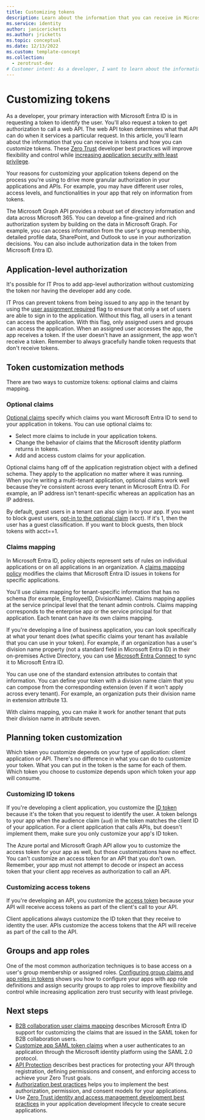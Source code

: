 ```yaml
---
title: Customizing tokens
description: Learn about the information that you can receive in Microsoft Entra tokens and how to customize tokens to improve flexibility and control while increasing application zero trust security with least privilege.
ms.service: identity
author: janicericketts
ms.author: jricketts
ms.topic: conceptual
ms.date: 12/13/2022
ms.custom: template-concept
ms.collection:
  - zerotrust-dev
# Customer intent: As a developer, I want to learn about the information that I can receive in Microsoft Entra tokens and how I can customize tokens so that I can improve flexibility and control while increasing application security with least privilege.
---
```

# Customizing tokens

As a developer, your primary interaction with Microsoft Entra ID is in requesting a token to identify the user. You'll also request a token to get authorization to call a web API. The web API token determines what that API can do when it services a particular request. In this article, you'll learn about the information that you can receive in tokens and how you can customize tokens. These [Zero Trust](overview.md) developer best practices will improve flexibility and control while [increasing application security with least privilege](/azure/active-directory/develop/secure-least-privileged-access).

Your reasons for customizing your application tokens depend on the process you're using to drive more granular authorization in your applications and APIs. For example, you may have different user roles, access levels, and functionalities in your app that rely on information from tokens.

The Microsoft Graph API provides a robust set of directory information and data across Microsoft 365. You can develop a fine-grained and rich authorization system by building on the data in Microsoft Graph. For example, you can access information from the user's group membership, detailed profile data, SharePoint, and Outlook to use in your authorization decisions. You can also include authorization data in the token from Microsoft Entra ID.

## Application-level authorization

It's possible for IT Pros to add app-level authorization without customizing the token nor having the developer add any code.

IT Pros can prevent tokens from being issued to any app in the tenant by using the [user assignment required](/azure/active-directory/manage-apps/assign-user-or-group-access-portal) flag to ensure that only a set of users are able to sign in to the application. Without this flag, all users in a tenant can access the application. With this flag, only assigned users and groups can access the application. When an assigned user accesses the app, the app receives a token. If the user doesn't have an assignment, the app won't receive a token. Remember to always gracefully handle token requests that don't receive tokens.

## Token customization methods

There are two ways to customize tokens: optional claims and claims mapping.

### Optional claims

[Optional claims](/azure/active-directory/develop/active-directory-optional-claims) specify which claims you want Microsoft Entra ID to send to your application in tokens. You can use optional claims to:

- Select more claims to include in your application tokens.
- Change the behavior of claims that the Microsoft identity platform returns in tokens.
- Add and access custom claims for your application.

Optional claims hang off of the application registration object with a defined schema. They apply to the application no matter where it was running. When you're writing a multi-tenant application, optional claims work well because they're consistent across every tenant in Microsoft Entra ID. For example, an IP address isn't tenant-specific whereas an application has an IP address.

By default, guest users in a tenant can also sign in to your app. If you want to block guest users, [opt-in to the optional claim](/azure/active-directory/develop/active-directory-optional-claims) (acct). If it's 1, then the user has a guest classification. If you want to block guests, then block tokens with acct==1.

### Claims mapping

In Microsoft Entra ID, policy objects represent sets of rules on individual applications or on all applications in an organization. A [claims mapping policy](/azure/active-directory/develop/reference-claims-mapping-policy-type) modifies the claims that Microsoft Entra ID issues in tokens for specific applications.

You'll use claims mapping for tenant-specific information that has no schema (for example, EmployeeID, DivisionName). Claims mapping applies at the service principal level that the tenant admin controls. Claims mapping corresponds to the enterprise app or the service principal for that application. Each tenant can have its own claims mapping.

If you're developing a line of business application, you can look specifically at what your tenant does (what specific claims your tenant has available that you can use in your token). For example, if an organization has a user's division name property (not a standard field in Microsoft Entra ID) in their on-premises Active Directory, you can use [Microsoft Entra Connect](/azure/active-directory/hybrid/how-to-connect-sync-feature-directory-extensions) to sync it to Microsoft Entra ID.

You can use one of the standard extension attributes to contain that information. You can define your token with a division name claim that you can compose from the corresponding extension (even if it won't apply across every tenant). For example, an organization puts their division name in extension attribute 13.

With claims mapping, you can make it work for another tenant that puts their division name in attribute seven.

## Planning token customization

Which token you customize depends on your type of application: client application or API. There's no difference in what you can do to customize your token. What you can put in the token is the same for each of them. Which token you choose to customize depends upon which token your app will consume.

### Customizing ID tokens

If you're developing a client application, you customize the [ID token](/azure/active-directory/develop/id-tokens) because it's the token that you request to identify the user. A token belongs to your app when the audience claim (`aud`) in the token matches the client ID of your application. For a client application that calls APIs, but doesn't implement them, make sure you only customize your app's ID token.

The Azure portal and Microsoft Graph API allow you to customize the access token for your app as well, but those customizations have no effect. You can't customize an access token for an API that you don't own. Remember, your app must not attempt to decode or inspect an access token that your client app receives as authorization to call an API.

### Customizing access tokens

If you're developing an API, you customize the [access token](/azure/active-directory/develop/access-tokens) because your API will receive access tokens as part of the client's call to your API.

Client applications always customize the ID token that they receive to identity the user. APIs customize the access tokens that the API will receive as part of the call to the API.

## Groups and app roles

One of the most common authorization techniques is to base access on a user's group membership or assigned roles. [Configuring group claims and app roles in tokens](configure-tokens-group-claims-app-roles.md) shows you how to configure your apps with app role definitions and assign security groups to app roles to improve flexibility and control while increasing application zero trust security with least privilege.

## Next steps

- [B2B collaboration user claims mapping](/azure/active-directory/external-identities/claims-mapping) describes Microsoft Entra ID support for customizing the claims that are issued in the SAML token for B2B collaboration users.
- [Customize app SAML token claims](/azure/active-directory/develop/active-directory-saml-claims-customization) when a user authenticates to an application through the Microsoft identity platform using the SAML 2.0 protocol.
- [API Protection](protect-api.md) describes best practices for protecting your API through registration, defining permissions and consent, and enforcing access to achieve your Zero Trust goals.
- [Authorization best practices](developer-strategy-authorization-best-practices.md) helps you to implement the best authorization, permission, and consent models for your applications.
- Use [Zero Trust identity and access management development best practices](identity-iam-development-best-practices.md) in your application development lifecycle to create secure applications.
